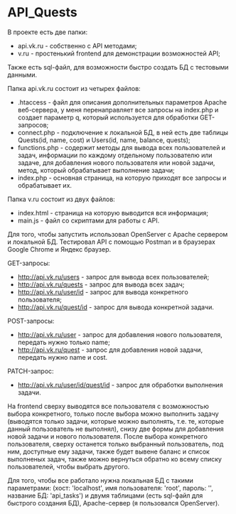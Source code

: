 # API_Quests
В проекте есть две папки:
- api.vk.ru - собственно с API методами;
- v.ru - простенький frontend для демонстрации возможностей API;

Также есть sql-файл, для возможности быстро создать БД с тестовыми данными.

Папка api.vk.ru состоит из четырех файлов:
* .htaccess - файл для описания дополнительных параметров Apache веб-сервера, у меня перенаправляет все запросы на index.php и создает параметр q, который используется для обработки GET-запросов;
* connect.php - подключение к локальной БД, в ней есть две таблицы Quests(id, name, cost) и Users(id, name, balance, quests);
* functions.php - содержит методы для вывода всех пользователей и задач, информации по каждому отдельному пользователю или задаче, для добавления нового пользователя или новой задачи, метод, который обрабатывает выполнение задачи;
* index.php - основная страница, на которую приходят все запросы и обрабатывает их.

Папка v.ru состоит из двух файлов:
- index.html - страница на которую выводится вся информация;
- main.js - файл со скриптами для работы с API.

Для того, чтобы запустить использовал OpenServer с Apache сервером и локальной БД. Тестировал API с помощью Postman и в браузерах Google Chrome и Яндекс браузер.

GET-запросы:
* http://api.vk.ru/users - запрос для вывода всех пользователей;
* http://api.vk.ru/quests - запрос для вывода всех задач;
* http://api.vk.ru/user/id - запрос для вывода конкретного пользователя;
* http://api.vk.ru/quest/id - запрос для вывода конкретной задачи.

POST-запросы:
* http://api.vk.ru/user - запрос для добавления нового пользователя, передать нужно только name;
* http://api.vk.ru/quest - запрос для добавления новой задачи, передать нужно name и cost.

PATCH-запрос:
* http://api.vk.ru/user/id/quest/id - запрос для обработки выполнения задачи.

На frontend сверху выводятся все пользователя с возможностью выбора конкретного, только после выбора можно выполнить задачу (выводятся только задачи, которые можно выполнять, т.е. те, которые данный пользователь не выполнял), снизу две формы для добавления новой задачи и нового пользователя. После выбора конкретного пользователя, сверху останется только выбранный пользователь, под ним, доступные ему задачи, также будет вывене баланс и список выполненых задач, также можно вернуться обратно ко всему списку пользователей, чтобы выбрать другого.

Для того, чтобы все работало нужна локальная БД с такими параметрами: (хост: 'localhost', имя пользователя: 'root', пароль: '', название БД: 'api_tasks') и двумя таблицами (есть sql-файл для быстрого создания БД), Apache-сервер (я пользовался OpenServer).
